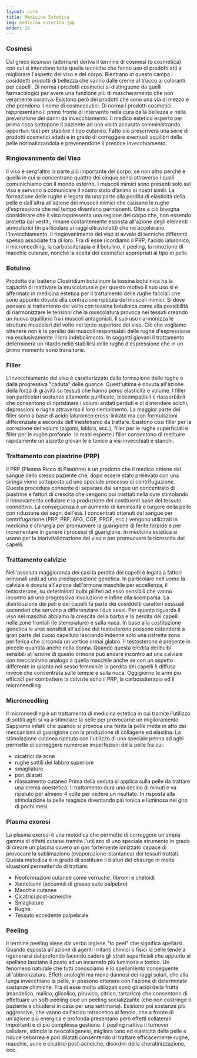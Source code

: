 ```yaml
---
layout: cure
title: Medicina Estetica
img: medicina_estetica.jpg
order: 10
---
```


### Cosmesi
Dal greco *kosmein* (adornare) deriva il termine di cosmesi (o cosmetica) con cui si intendono tutte quelle tecniche che fanno uso di prodotti atti a migliorare l'aspetto del viso e del corpo. Rientrano in questo campo i cosiddetti prodotti di bellezza che vanno dalle creme al trucco ai coloranti per capelli. Di norma i prodotti cosmetici si distinguono da quelli farmacologici per avere una funzione più di mascheramento che non veramente curativa. Esistono però dei prodotti che sono una via di mezzo e che prendono il nome di cosmeceutici. Di norma i prodotti cosmetici rappresentano il primo fronte di intervento nella cura della bellezza e nella prevenzione dei danni da invecchiamento. Il medico estetico esperto per prima cosa sottopone il paziente ad una visita accurata somministrando opportuni test per stabilire il tipo cutaneo. Fatto ciò prescriverà una serie di prodotti cosmetici adatti e in grado di correggere eventuali squilibri della pelle normalizzandola e prevenendone il precoce invecchiamento.


### Ringiovanimento del Viso
Il viso è senz'altro la parte più importante del corpo, se non altro perché è quella in cui si concentrano quattro dei cinque sensi attraverso i quali comunichiamo con il mondo esterno. I muscoli mimici sono presenti solo sul viso e servono a comunicare il nostro stato d'animo ai nostri simili. La formazione delle rughe è legata da una parte alla perdita di elasticità della pelle e dall'altra all'azione dei muscoli mimici che causano le rughe d'espressione che nel tempo diventano permanenti. Oltre a ciò bisogna considerare che il viso rappresenta una regione del corpo che, non essendo protetta dai vestiti, rimane costantemente esposta all'azione degli elementi atmosferici (in particolare ai raggi ultravioletti) che ne accelerano l'invecchiamento. Il ringiovanimento del viso si avvale di tecniche differenti spesso associate fra di loro. Fra di esse ricordiamo il PRP, l'acido ialuronico, il microneedling, la carbossiterapia e il botulino, il peeling, la rimozione di macchie cutanee, nonché la scelta dei cosmetici appropriati al tipo di pelle.

### Botulino
Prodotta dal batterio Clostridium botulinum la tossina botulinica ha la capacità di inattivare la muscolatura e per questo motivo il suo uso si è affermato in medicina estetica per il trattamento delle rughe facciali che sono appunto dovute alla contrazione ripetuta dei muscoli mimici.
Si deve pensare al trattamento del volto con tossina botulinica come alla possibilità di riarmonizzare le tensioni che la muscolatura provoca nei tessuti creando un nuovo equilibrio fra i muscoli antagonisti. Il suo uso riarmonizza le strutture muscolari del volto nel terzo superiore del viso. Ciò che vogliamo ottenere non è la paralisi dei muscoli responsabili delle rughe d'espressione ma esclusivamente il loro indebolimento.
In soggetti giovani il trattamento determinerà un ritardo nello stabilirsi delle rughe d'espressione che in un primo momento sono transitorie.

### Filler
L'invecchiamento del viso è caratterizzato dalla formazione delle rughe e dalla progressiva "caduta" delle guance. Quest'ultima è dovuta all'azione della forza di gravità su tessuti che hanno perso elasticità e volume. I filler son particolari sostanze altamente purificate, biocompatibili e riassorbibili che consentono di ripristinare i volumi andati perduti e di distendere solchi, depressioni e rughe attraverso il loro riempimento. La maggior parte dei filler sono a base di acido ialuronico cross-linkato ma con formulazioni differenziate a seconda dell'inestetismo da trattare. Esistono così filler per la correzione dei volumi (zigomi, labbra, ecc.), filler per le rughe superficiali e filler per le rughe profonde. In mani esperte i filler consentono di restituire rapidamente un aspetto giovanile e tonico a visi invecchiati e stanchi.

### Trattamento con piastrine (PRP)
Il PRP (Plasma Ricco di Piastrine) è un prodotto che il medico ottiene dal sangue dello stesso paziente che, dopo essere stato prelevato con una siringa viene sottoposto ad uno speciale processo di centrifugazione. Questa procedura consente di separare dal sangue un concentrato di piastrine e fattori di crescita che vengono poi iniettati nella cute stimolando il rinnovamento cellulare e la produzione dei costituenti base del tessuto connettivo. La conseguenza è un aumento di luminosità e turgore della pelle con riduzione dei segni dell'età. I concentrati ottenuti dal sangue per centrifugazione (PRP, PRF, AFG, CGF, PRGF, ecc.) vengono utilizzati in medicina e chirurgia per promuovere la guarigione di ferite torpide e per incrementare in genere i processi di guarigione. In medicina estetica si usano per la biorivitalizzazione del viso e per promuovere la ricrescita dei capelli.

### Trattamento calvizie
Nell'assoluta maggioranza dei casi la perdita dei capelli è legata a fattori ormonali uniti ad una predisposizione genetica. In particolare nell'uomo la calvizie è dovuta all'azione dell'ormone maschile per eccellenza, il testosterone, su determinati bulbi piliferi ad esso sensibili che vanno incontro ad una progressiva involuzione e infine alla scomparsa. La distribuzione dei peli e dei capelli fa parte dei cosiddetti caratteri sessuali secondari che servono a differenziare i due sessi. Per quanto riguarda il viso nel maschio abbiamo la crescita della barba e la perdita dei capelli nelle zone frontali (le stempiature) e sulla nuca. In base alla costituzione genetica le aree sensibili all'azione del testosterone possono estendersi a gran parte del cuoio capelluto lasciando indenne solo una ristretta zona periferica che circonda un vertice ormai glabro.
Il testosterone è presente in piccole quantità anche nella donna. Quando questa eredita dei bulbi sensibili all'azione di questo ormone può andare incontro ad una calvizie con meccanismo analogo a quella maschile anche se con un aspetto differente in quanto nel sesso femminile la perdita dei capelli è diffusa invece che concentrata sulle tempie e sulla nuca.
Oggigiorno le armi più efficaci per combattere la calvizie sono il PRP, la carbossiterapia ed il microneedling

### Microneedling
Il microneedling è un trattamento di medicina estetica in cui tramite l'utilizzo di sottili aghi si va a stimolare la pelle per provocarne un miglioramento. Sappiamo infatti che quando si provoca una ferita la pelle mette in atto dei meccanismi di guarigione con la produzione di collagene ed elastina. La stimolazione cutanea ripetuta con l'utilizzo di una speciale penna ad aghi permette di correggere numerose imperfezioni della pelle fra cui:
*	cicatrici da acne
*	rughe sottili del labbro superiore
*	smagliature
*	pori dilatati
*	rilassamento cutaneo
Prima della seduta si applica sulla pelle da trattare una crema anestetica. Il trattamento dura una decina di minuti e va ripetuto per almeno 4 volte per vedere un risultato. In risposta alla stimolazione la pelle reagisce diventando più tonica e luminosa nel giro di pochi mesi.


### Plasma exeresi
La plasma exeresi è una metodica che permette di correggere un'ampia gamma di difetti cutanei tramite l'utilizzo di uno speciale strumento in grado di creare un plasma ovvero un gas fortemente ionizzato capace di provocare la sublimazione (evaporazione istantanea) dei tessuti trattati.  Questa metodica è in grado di sostituire il bisturi del chirurgo in molte situazioni permettendo di trattare:
*	Neoformazioni cutanee come verruche, fibromi e cheloidi
*	Xantelasmi (accumuli di grasso sulle palpebre)
*	Macchie cutanee
*	Cicatrici post-acneiche
*	Smagliature
*	Rughe
*	Tessuto eccedente palpebrale

### Peeling
Il termine peeling viene dal verbo inglese "to peel" che significa spellarsi. Quando esposta all'azione di agenti irritanti chimici o fisici la pelle tende a rigenerarsi dal profondo facendo cadere gli strati superficiali che appunto si spellano lasciano il posto ad un incarnato più luminoso e tonico. Un fenomeno naturale che tutti conosciamo è lo spellamento conseguente all'abbronzatura. Effetti analoghi ma meno dannosi dei raggi solari, che alla lunga invecchiano la pelle, si possono ottenere con l'azione di determinate sostanze chimiche. Fra di esse molto utilizzati sono gli acidi della frutta (mandelico, malico, glicolico, piruvico, citrico, tartarico) che consentono di effettuare un soft-peeling cioè un peeling socializzante (che non costringe il paziente a chiudersi in casa per una settimana). Esistono poi sostanze più aggressive, che vanno dall'acido tetracetico al fenolo, che a fronte di un'azione più energica e profonda presentano però effetti collaterali importanti e di più complessa gestione. Il peeling riattiva il turnover cellulare, stimola la neocollagenesi, migliora tono ed elasticità della pelle e riduce seborrea e pori dilatati consentendo di trattare efficacemente rughe, macchie, acne e cicatrici post-acneiche, disordini della cheratinizzazione, ecc.
